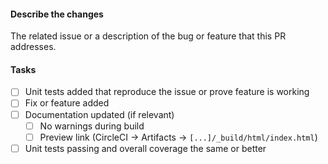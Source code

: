 <!--
Please prefix your PR title with [WIP] for PRs that are in progress and change
to [MRG] when you consider them ready for final review.
-->

#### Describe the changes
The related issue or a description of the bug or feature that this PR addresses.

#### Tasks
- [ ] Unit tests added that reproduce the issue or prove feature is working
- [ ] Fix or feature added
- [ ] Documentation updated (if relevant)
  - [ ] No warnings during build
  - [ ] Preview link (CircleCI -> Artifacts -> `[...]/_build/html/index.html`)
- [ ] Unit tests passing and overall coverage the same or better
